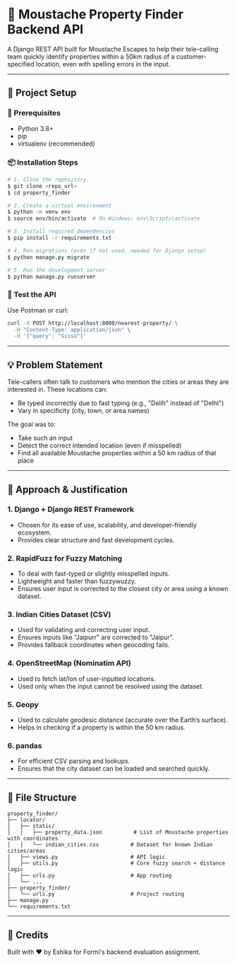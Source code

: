 # 🏨 Moustache Property Finder Backend API

A Django REST API built for Moustache Escapes to help their tele-calling team quickly identify properties within a 50km radius of a customer-specified location, even with spelling errors in the input.

---

## 🚀 Project Setup

### 🔧 Prerequisites
- Python 3.8+
- pip
- virtualenv (recommended)

### 📦 Installation Steps
```bash
# 1. Clone the repository
$ git clone <repo_url>
$ cd property_finder

# 2. Create a virtual environment
$ python -m venv env
$ source env/bin/activate  # On Windows: env\Scripts\activate

# 3. Install required dependencies
$ pip install -r requirements.txt

# 4. Run migrations (even if not used, needed for Django setup)
$ python manage.py migrate

# 5. Run the development server
$ python manage.py runserver
```

### 🧪 Test the API
Use Postman or curl:
```bash
curl -X POST http://localhost:8000/nearest-property/ \
  -H "Content-Type: application/json" \
  -d '{"query": "Sissu"}'
```

---

## 💡 Problem Statement
Tele-callers often talk to customers who mention the cities or areas they are interested in. These locations can:
- Be typed incorrectly due to fast typing (e.g., "Delih" instead of "Delhi")
- Vary in specificity (city, town, or area names)

The goal was to:
- Take such an input
- Detect the correct intended location (even if misspelled)
- Find all available Moustache properties within a 50 km radius of that place

---

## 🧠 Approach & Justification

### 1. **Django + Django REST Framework**
- Chosen for its ease of use, scalability, and developer-friendly ecosystem.
- Provides clear structure and fast development cycles.

### 2. **RapidFuzz for Fuzzy Matching**
- To deal with fast-typed or slightly misspelled inputs.
- Lightweight and faster than fuzzywuzzy.
- Ensures user input is corrected to the closest city or area using a known dataset.

### 3. **Indian Cities Dataset (CSV)**
- Used for validating and correcting user input.
- Ensures inputs like "Jaipurr" are corrected to "Jaipur".
- Provides fallback coordinates when geocoding fails.

### 4. **OpenStreetMap (Nominatim API)**
- Used to fetch lat/lon of user-inputted locations.
- Used only when the input cannot be resolved using the dataset.

### 5. **Geopy**
- Used to calculate geodesic distance (accurate over the Earth’s surface).
- Helps in checking if a property is within the 50 km radius.

### 6. **pandas**
- For efficient CSV parsing and lookups.
- Ensures that the city dataset can be loaded and searched quickly.

---

## 📁 File Structure
```
property_finder/
├── locator/
│   ├── static/
│   │   ├── property_data.json          # List of Moustache properties with coordinates
│   │   └── indian_cities.csv          # Dataset for known Indian cities/areas
│   ├── views.py                       # API logic
│   ├── utils.py                       # Core fuzzy search + distance logic
│   ├── urls.py                        # App routing
│   └── ...
├── property_finder/
│   └── urls.py                        # Project routing
├── manage.py
└── requirements.txt
```

--- 

## 🙌 Credits
Built with ❤️ by Eshika for Formi's backend evaluation assignment.


